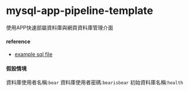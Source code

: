 # mysql-app-pipeline-template

使用APP快速部屬資料庫與網頁資料庫管理介面

#### reference
* [example sql file](https://www.mysqltutorial.org/mysql-sample-database.aspx/)

#### 假設情境
資料庫使用者名稱:`bear`
資料庫使用者密碼:`bearisbear`
初始資料庫名稱:`health`
